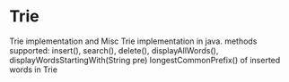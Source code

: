 # Trie
Trie implementation and Misc
Trie implementation in java.
  methods supported:
insert(), search(), delete(), displayAllWords(), 
displayWordsStartingWith(String pre)
longestCommonPrefix() of inserted words in Trie
